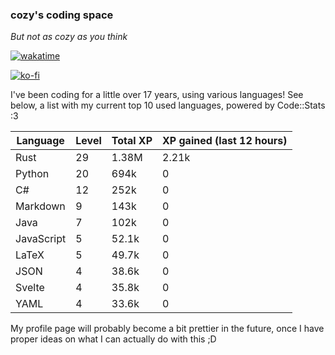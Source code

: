 ### cozy's coding space
*But not as cozy as you think*

[![wakatime](https://wakatime.com/badge/user/c0ba07bb-3421-41be-bd1a-d611e670f250.svg)](https://wakatime.com/@c0ba07bb-3421-41be-bd1a-d611e670f250)

[![ko-fi](https://ko-fi.com/img/githubbutton_sm.svg)](https://ko-fi.com/J3J75ITL4)

I've been coding for a little over 17 years, using various languages! See below, a list with my current top 10 used languages, powered by Code::Stats :3
    
| Language | Level | Total XP | XP gained (last 12 hours) |
| --- | --- | --- | --- |
| Rust | 29 | 1.38M | 2.21k |
| Python | 20 | 694k | 0 |
| C# | 12 | 252k | 0 |
| Markdown | 9 | 143k | 0 |
| Java | 7 | 102k | 0 |
| JavaScript | 5 | 52.1k | 0 |
| LaTeX | 5 | 49.7k | 0 |
| JSON | 4 | 38.6k | 0 |
| Svelte | 4 | 35.8k | 0 |
| YAML | 4 | 33.6k | 0 |
    
My profile page will probably become a bit prettier in the future, once I have proper ideas on what I can actually do with this ;D